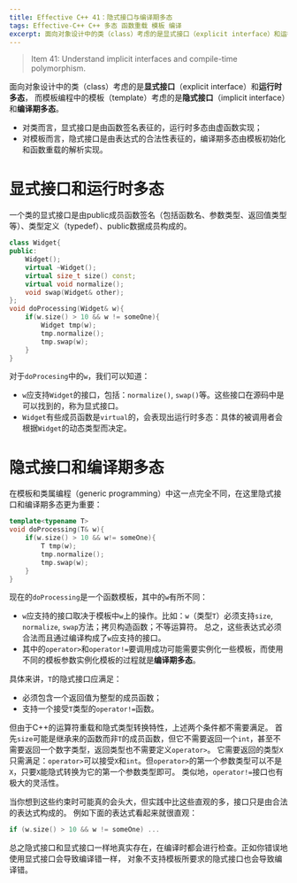 ```yaml
---
title: Effective C++ 41：隐式接口与编译期多态
tags: Effective-C++ C++ 多态 函数重载 模板 编译
excerpt: 面向对象设计中的类（class）考虑的是显式接口（explicit interface）和运行时多态，而模板编程中的模板（template）考虑的是隐式接口（implicit interface）和编译期多态。
---
```


> Item 41: Understand implicit interfaces and compile-time polymorphism.

面向对象设计中的类（class）考虑的是**显式接口**（explicit interface）和**运行时多态**，
而模板编程中的模板（template）考虑的是**隐式接口**（implicit interface）和**编译期多态**。

* 对类而言，显式接口是由函数签名表征的，运行时多态由虚函数实现；
* 对模板而言，隐式接口是由表达式的合法性表征的，编译期多态由模板初始化和函数重载的解析实现。

<!--more-->

# 显式接口和运行时多态

一个类的显式接口是由public成员函数签名（包括函数名、参数类型、返回值类型等）、类型定义（typedef）、public数据成员构成的。

```cpp
class Widget{
public:
    Widget();
    virtual ~Widget();
    virtual size_t size() const;
    virtual void normalize();
    void swap(Widget& other);
};
void doProcessing(Widget& w){
    if(w.size() > 10 && w != someOne){
        Widget tmp(w);
        tmp.normalize();
        tmp.swap(w);
    }
}
```

对于`doProcesing`中的`w`，我们可以知道：

* `w`应支持`Widget`的接口，包括：`normalize()`, `swap()`等。这些接口在源码中是可以找到的，称为显式接口。
* `Widget`有些成员函数是`virtual`的，会表现出运行时多态：具体的被调用者会根据`Widget`的动态类型而决定。

# 隐式接口和编译期多态

在模板和类属编程（generic programming）中这一点完全不同，在这里隐式接口和编译期多态更为重要：

```cpp
template<typename T>
void doProcessing(T& w){
    if(w.size() > 10 && w!= someOne){
        T tmp(w);
        tmp.normalize();
        tmp.swap(w);
    }
}
```

现在的`doProcessing`是一个函数模板，其中的`w`有所不同：

* `w`应支持的接口取决于模板中`w`上的操作。比如：`w`（类型`T`）必须支持`size`, `normalize`, `swap`方法；拷贝构造函数；不等运算符。
总之，这些表达式必须合法而且通过编译构成了`w`应支持的接口。
* 其中的`operator>`和`operator!=`要调用成功可能需要实例化一些模板，而使用不同的模板参数实例化模板的过程就是**编译期多态**。

具体来讲，`T`的隐式接口应满足：

* 必须包含一个返回值为整型的成员函数；
* 支持一个接受`T`类型的`operator!=`函数。

但由于C++的运算符重载和隐式类型转换特性，上述两个条件都不需要满足。
首先`size`可能是继承来的函数而非`T`的成员函数，但它不需要返回一个`int`，甚至不需要返回一个数字类型，返回类型也不需要定义`operator>`。
它需要返回的类型`X`只需满足：`operator>`可以接受`X`和`int`。但`operator>`的第一个参数类型可以不是`X`，只要`X`能隐式转换为它的第一个参数类型即可。
类似地，`operator!=`接口也有极大的灵活性。

当你想到这些约束时可能真的会头大，但实践中比这些直观的多，接口只是由合法的表达式构成的。
例如下面的表达式看起来就很直观：

```cpp
if (w.size() > 10 && w != someOne) ...
```

总之隐式接口和显式接口一样地真实存在，在编译时都会进行检查。正如你错误地使用显式接口会导致编译错一样，
对象不支持模板所要求的隐式接口也会导致编译错。

